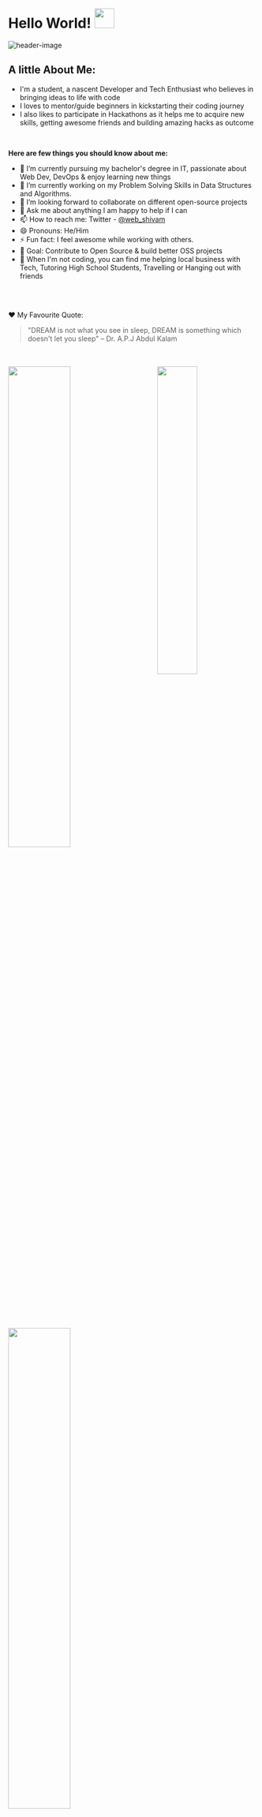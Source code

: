 # Hello World! <img src="https://raw.githubusercontent.com/vikasganiga05/vikasganiga05/master/assets/wave.gif" width = "40px" />

![header-image](https://user-images.githubusercontent.com/64413107/128603909-cc2b7e49-29ac-46f7-88fe-a8b24b9eee03.png)

## A little About Me:

- I'm a student, a nascent Developer and Tech Enthusiast who believes in bringing ideas to life with code 
- I loves to mentor/guide beginners in kickstarting their coding journey
- I also likes to participate in Hackathons as it helps me to acquire new skills, getting awesome friends and building amazing hacks as outcome
<br> 

**Here are few things you should know about me:**

- 🔭 I’m currently pursuing my bachelor's degree in IT, passionate about Web Dev, DevOps & enjoy learning new things
- 🌱 I’m currently working on my Problem Solving Skills in Data Structures and Algorithms.
- 👯 I’m looking forward to collaborate on different open-source projects
- 💬 Ask me about anything I am happy to help if I can
- 📫 How to reach me: Twitter - <a href="https://www.twitter.com/web_shivam"> @web_shivam  </a>
- 😄 Pronouns: He/Him
- ⚡ Fun fact: I feel awesome while working with others. 
- 🎯 Goal: Contribute to Open Source & build better OSS projects
- 🤩 When I'm not coding, you can find me helping local business with Tech, Tutoring High School Students, Travelling or Hanging out with friends
<br>
<br>

:heart: My Favourite Quote:

> "DREAM is not what you see in sleep, DREAM is something which doesn't let you sleep" 
> – Dr. A.P.J Abdul Kalam
<br>
<br>

<img align ="left" width="50%" src="https://github-readme-stats.vercel.app/api?username=WebShivam"/> 
<img align ="right" width="40%"  src="https://github-readme-stats.vercel.app/api/top-langs/?username=WebShivam&theme=light"/> &nbsp; 
<img width="50%" src="https://github-readme-streak-stats.herokuapp.com/?user=WebShivam"> 

<br> <br> <br>

## 🛠️ Tools & Technologies I'm familiar with
<img src="https://img.shields.io/badge/HTML5-E34F26?style=for-the-badge&logo=html5&logoColor=white" /> &nbsp;
<img src="https://img.shields.io/badge/CSS3-1572B6?style=for-the-badge&logo=css3&logoColor=white" />&nbsp;
<img src="https://img.shields.io/badge/JavaScript-F7DF1E?style=for-the-badge&logo=javascript&logoColor=black" />&nbsp;
<img src="https://img.shields.io/badge/C-00599C?style=for-the-badge&logo=c&logoColor=white" />&nbsp;
<img src="https://img.shields.io/badge/C%2B%2B-00599C?style=for-the-badge&logo=c%2B%2B&logoColor=white" />&nbsp;
<img src="https://img.shields.io/badge/Markdown-000000?style=for-the-badge&logo=markdown&logoColor=white" />&nbsp;
<img src="https://img.shields.io/badge/Tailwind_CSS-38B2AC?style=for-the-badge&logo=tailwind-css&logoColor=white" />&nbsp;
<img src="https://img.shields.io/badge/Bootstrap-563D7C?style=for-the-badge&logo=bootstrap&logoColor=white" />&nbsp;
<img src="https://img.shields.io/badge/jQuery-0769AD?style=for-the-badge&logo=jquery&logoColor=white" />&nbsp;
<img src="https://img.shields.io/badge/Visual_Studio_Code-0078D4?style=for-the-badge&logo=visual%20studio%20code&logoColor=white" />&nbsp;
<br>
<br>
<br>

## 🤝 Let's Connect :

<a href="https://twitter.com/web_shivam">
         <img alt="Twitter" src="https://img.shields.io/badge/Twitter-1DA1F2?style=for-the-badge&logo=twitter&logoColor=white">
      </a> &nbsp;
 <a href="mailto:shivamdubey486@gmail.com">
         <img alt="Gmail" src="https://img.shields.io/badge/Gmail-D14836?style=for-the-badge&logo=gmail&logoColor=white">
    </a> &nbsp;
<a href="https://www.linkedin.com/in/shivam-dubey-872319147/">
         <img alt="LinkedIn" src="https://img.shields.io/badge/LinkedIn-0077B5?style=for-the-badge&logo=linkedin">
      </a>
&nbsp;
<a href="https://www.instagram.com/web_shivam/">
         <img alt="Instagram" src="https://img.shields.io/badge/Instagram-E4405F?style=for-the-badge&logo=instagram&logoColor=white">
      </a>
